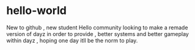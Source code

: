 # hello-world
New to github , new student
Hello community looking to make a remade version of dayz in order to provide , better systems and better gameplay within dayz , hoping one day itll be the norm to play.
